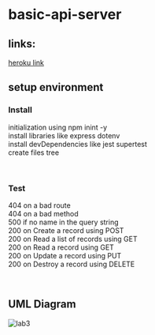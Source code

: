# basic-api-server

## links:

[heroku link]()


## setup environment

### Install

initialization using npm inint -y <br>
install libraries like express dotenv <br> 
install devDependencies like jest supertest <br>
create files tree <br>

<br>

### Test

404 on a bad route <br>
404 on a bad method <br>
500 if no name in the query string <br>
200 on Create a record using POST <br>
200 on Read a list of records using GET <br>
200 on Read a record using GET <br>
200 on Update a record using PUT <br>
200 on Destroy a record using DELETE <br>

<br>

 ## UML Diagram

 ![lab3]()